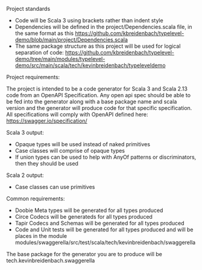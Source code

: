 Project standards

- Code will be Scala 3 using brackets rather than indent style
- Dependencies will be defined in the project/Dependencies.scala file, in the same format as this https://github.com/kbreidenbach/typelevel-demo/blob/main/project/Dependencies.scala
- The same package structure as this project will be used for logical separation of code: https://github.com/kbreidenbach/typelevel-demo/tree/main/modules/typelevel-demo/src/main/scala/tech/kevinbreidenbach/typeleveldemo

Project requirements:

The project is intended to be a code generator for Scala 3 and Scala 2.13 code from an OpenAPI Specification. Any open api spec should be able to be fed into the generator along with a base package name and scala version and the generator will produce code for that specific specification. All specifications will comply with OpenAPI defined here: https://swagger.io/specification/

Scala 3 output:
- Opaque types will be used instead of naked primitives
- Case classes will comprise of opaque types
- If union types can be used to help with AnyOf patterns or discriminators, then they should be used

Scala 2 output:
- Case classes can use primitives

Common requirements:
- Doobie Meta types will be generated for all types produced
- Circe Codecs will be generateds for all types produced
- Tapir Codecs and Schemas will be generated for all types produced
- Code and Unit tests will be generated for all types produced and will be places in the module modules/swaggerella/src/test/scala/tech/kevinbreidenbach/swaggerella


The base package for the generator you are to produce will be tech.kevinbreidenbach.swaggerella


